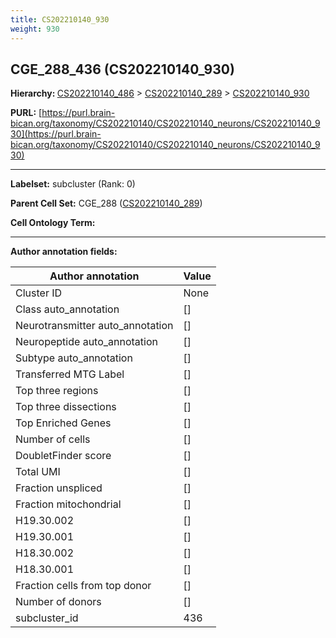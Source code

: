```yaml
---
title: CS202210140_930
weight: 930
---
```

## CGE_288_436 (CS202210140_930)
<b>Hierarchy: </b>
[CS202210140_486](../CS202210140_486) >
[CS202210140_289](../CS202210140_289) >
[CS202210140_930](../CS202210140_930)

**PURL:** [https://purl.brain-bican.org/taxonomy/CS202210140/CS202210140_neurons/CS202210140_930](https://purl.brain-bican.org/taxonomy/CS202210140/CS202210140_neurons/CS202210140_930)

---


**Labelset:** subcluster (Rank: 0)

**Parent Cell Set:** CGE_288 ([CS202210140_289](../CS202210140_289))



**Cell Ontology Term:** 

[MARKER GENES.]: #


---

[TRANSFERRED ANNOTATIONS.]: #


[AUTHOR ANNOTATION FIELDS.]: #


**Author annotation fields:**

| Author annotation | Value |
|-------------------|-------|
|Cluster ID|None|
|Class auto_annotation|[]|
|Neurotransmitter auto_annotation|[]|
|Neuropeptide auto_annotation|[]|
|Subtype auto_annotation|[]|
|Transferred MTG Label|[]|
|Top three regions|[]|
|Top three dissections|[]|
|Top Enriched Genes|[]|
|Number of cells|[]|
|DoubletFinder score|[]|
|Total UMI|[]|
|Fraction unspliced|[]|
|Fraction mitochondrial|[]|
|H19.30.002|[]|
|H19.30.001|[]|
|H18.30.002|[]|
|H18.30.001|[]|
|Fraction cells from top donor|[]|
|Number of donors|[]|
|subcluster_id|436|

